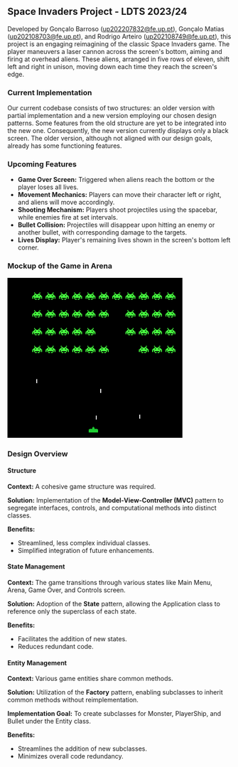 ## Space Invaders Project - LDTS 2023/24

Developed by Gonçalo Barroso (up202207832@fe.up.pt), Gonçalo Matias (up202108703@fe.up.pt), and Rodrigo Arteiro (up202108749@fe.up.pt), this project is an engaging reimagining of the classic Space Invaders game. The player maneuvers a laser cannon across the screen's bottom, aiming and firing at overhead aliens. These aliens, arranged in five rows of eleven, shift left and right in unison, moving down each time they reach the screen's edge.

### Current Implementation

Our current codebase consists of two structures: an older version with partial implementation and a new version employing our chosen design patterns. Some features from the old structure are yet to be integrated into the new one. Consequently, the new version currently displays only a black screen. The older version, although not aligned with our design goals, already has some functioning features.

### Upcoming Features

- **Game Over Screen:** Triggered when aliens reach the bottom or the player loses all lives.
- **Movement Mechanics:** Players can move their character left or right, and aliens will move accordingly.
- **Shooting Mechanism:** Players shoot projectiles using the spacebar, while enemies fire at set intervals.
- **Bullet Collision:** Projectiles will disappear upon hitting an enemy or another bullet, with corresponding damage to the targets.
- **Lives Display:** Player's remaining lives shown in the screen's bottom left corner.

### Mockup of the Game in Arena

![](resources/Mockup1.png)

### Design Overview

#### Structure

**Context:** A cohesive game structure was required.

**Solution:** Implementation of the **Model-View-Controller (MVC)** pattern to segregate interfaces, controls, and computational methods into distinct classes.

**Benefits:**
- Streamlined, less complex individual classes.
- Simplified integration of future enhancements.

#### State Management

**Context:** The game transitions through various states like Main Menu, Arena, Game Over, and Controls screen.

**Solution:** Adoption of the **State** pattern, allowing the Application class to reference only the superclass of each state.

**Benefits:**
- Facilitates the addition of new states.
- Reduces redundant code.

#### Entity Management

**Context:** Various game entities share common methods.

**Solution:** Utilization of the **Factory** pattern, enabling subclasses to inherit common methods without reimplementation.

**Implementation Goal:** To create subclasses for Monster, PlayerShip, and Bullet under the Entity class.

**Benefits:**
- Streamlines the addition of new subclasses.
- Minimizes overall code redundancy.
